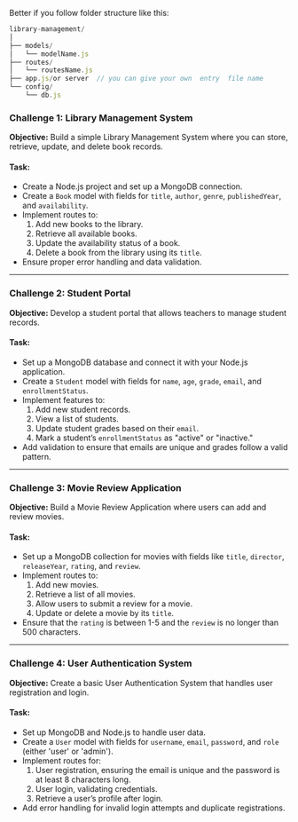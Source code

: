 Better if you follow folder structure like this:

```javascript
library-management/
│
├── models/
│   └── modelName.js
├── routes/
│   └── routesName.js
├── app.js/or server  // you can give your own  entry  file name
└── config/
    └── db.js
```

### **Challenge 1: Library Management System**

**Objective:** Build a simple Library Management System where you can store, retrieve, update, and delete book records.

#### **Task:**

- Create a Node.js project and set up a MongoDB connection.
- Create a `Book` model with fields for `title`, `author`, `genre`, `publishedYear`, and `availability`.
- Implement routes to:
  1. Add new books to the library.
  2. Retrieve all available books.
  3. Update the availability status of a book.
  4. Delete a book from the library using its `title`.
- Ensure proper error handling and data validation.

---

### **Challenge 2: Student Portal**

**Objective:** Develop a student portal that allows teachers to manage student records.

#### **Task:**

- Set up a MongoDB database and connect it with your Node.js application.
- Create a `Student` model with fields for `name`, `age`, `grade`, `email`, and `enrollmentStatus`.
- Implement features to:
  1. Add new student records.
  2. View a list of students.
  3. Update student grades based on their `email`.
  4. Mark a student’s `enrollmentStatus` as "active" or "inactive."
- Add validation to ensure that emails are unique and grades follow a valid pattern.

---

### **Challenge 3: Movie Review Application**

**Objective:** Build a Movie Review Application where users can add and review movies.

#### **Task:**

- Set up a MongoDB collection for movies with fields like `title`, `director`, `releaseYear`, `rating`, and `review`.
- Implement routes to:
  1. Add new movies.
  2. Retrieve a list of all movies.
  3. Allow users to submit a review for a movie.
  4. Update or delete a movie by its `title`.
- Ensure that the `rating` is between 1-5 and the `review` is no longer than 500 characters.

---

### **Challenge 4: User Authentication System**

**Objective:** Create a basic User Authentication System that handles user registration and login.

#### **Task:**

- Set up MongoDB and Node.js to handle user data.
- Create a `User` model with fields for `username`, `email`, `password`, and `role` (either 'user' or 'admin').
- Implement routes for:
  1. User registration, ensuring the email is unique and the password is at least 8 characters long.
  2. User login, validating credentials.
  3. Retrieve a user’s profile after login.
- Add error handling for invalid login attempts and duplicate registrations.
